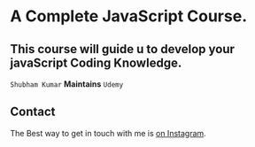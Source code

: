 # A Complete JavaScript Course.

## This course will guide u to develop your javaScript Coding Knowledge.

`Shubham Kumar` <b>Maintains</b> `Udemy`

## Contact

The Best way to get in touch with me is [on Instagram](https://www.instagram.com/subham.kumar032/).
